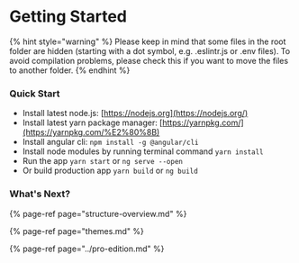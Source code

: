 # Getting Started

{% hint style="warning" %}
Please keep in mind that some files in the root folder are hidden \(starting with a dot symbol, e.g. .eslintr.js or .env files\). To avoid compilation problems, please check this if you want to move the files to another folder.
{% endhint %}

### Quick Start

* Install latest node.js: [https://nodejs.org​](https://nodejs.org/)
* Install latest yarn package manager: [https://yarnpkg.com/​](https://yarnpkg.com/%E2%80%8B)
* Install angular cli: `npm install -g @angular/cli`
* Install node modules by running terminal command `yarn install`
* Run the app `yarn start` or `ng serve --open`
* Or build production app `yarn build` or `ng build`

### What's Next?

{% page-ref page="structure-overview.md" %}

{% page-ref page="themes.md" %}

{% page-ref page="../pro-edition.md" %}



